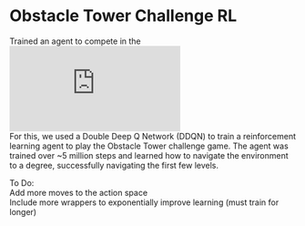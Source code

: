 # Obstacle Tower Challenge RL
Trained an agent to compete in the ![Obstacle tower challenge](http://www.aicrowd.com/challenges/unity-obstacle-tower-challenge.html)  
For this, we used a Double Deep Q Network (DDQN) to train a reinforcement learning agent to play the Obstacle Tower challenge game. The agent was trained over ~5 million steps and learned how to navigate the environment to a degree, successfully navigating the first few levels.

To Do:  
Add more moves to the action space  
Include more wrappers to exponentially improve learning (must train for longer)
